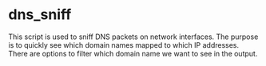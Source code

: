 # dns_sniff
This script is used to sniff DNS packets on network interfaces. The purpose is to quickly see which domain names mapped to which IP addresses. There are options to filter which domain name we want to see in the output.

